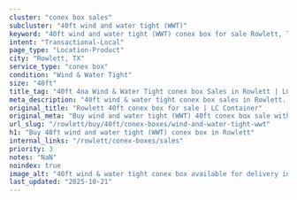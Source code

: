 ```yaml
---
cluster: "conex box sales"
subcluster: "40ft wind and water tight (WWT)"
keyword: "40ft wind and water tight (WWT) conex box for sale Rowlett, TX"
intent: "Transactional-Local"
page_type: "Location-Product"
city: "Rowlett, TX"
service_type: "conex box"
condition: "Wind & Water Tight"
size: "40ft"
title_tag: "40ft 4na Wind & Water Tight conex box Sales in Rowlett | LC Container"
meta_description: "40ft wind & water tight conex box sales in Rowlett. Fast delivery, competitive pricing. Serving conex boxes area. Quote ID: 3K6. Call (214) 524-4168 for your free quote today."
original_title: "Rowlett 40ft conex box for sale | LC Container"
original_meta: "Buy wind and water tight (WWT) 40ft conex box sale with local delivery in Rowlett, TX. LC Container — local Since 2003. Request a fast quote today."
url_slug: "/rowlett/buy/40ft/conex-boxes/wind-and-water-tight-wwt"
h1: "Buy 40ft wind and water tight (WWT) conex box in Rowlett"
internal_links: "/rowlett/conex-boxes/sales"
priority: 3
notes: "NaN"
noindex: true
image_alt: "40ft wind & water tight conex box available for delivery in Rowlett"
last_updated: "2025-10-21"
---
```


<!-- TODO: Add unique city/inventory copy, images, and internal links here. -->

